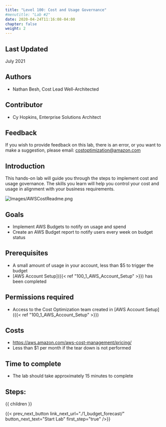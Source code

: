 ```yaml
---
title: "Level 100: Cost and Usage Governance"
#menutitle: "Lab #2"
date: 2020-04-24T11:16:08-04:00
chapter: false
weight: 2
---
```

## Last Updated
July 2021

## Authors
- Nathan Besh, Cost Lead Well-Architected

## Contributor
- Cy Hopkins, Enterprise Solutions Architect

## Feedback
If you wish to provide feedback on this lab, there is an error, or you want to make a suggestion, please email: costoptimization@amazon.com


## Introduction
 This hands-on lab will guide you through the steps to implement cost and usage governance. The skills you learn will help you control your cost and usage in alignment with your business requirements.

![Images/AWSCostReadme.png](/Cost/100_2_Cost_and_Usage_Governance/Images/AWSCostReadme.png?classes=lab_picture_small)

## Goals
- Implement AWS Budgets to notify on usage and spend
- Create an AWS Budget report to notify users every week on budget status

## Prerequisites
- A small amount of usage in your account, less than $5 to trigger the budget
- [AWS Account Setup]({{< ref "100_1_AWS_Account_Setup" >}}) has been completed


## Permissions required
- Access to the Cost Optimization team created in [AWS Account Setup]({{< ref "100_1_AWS_Account_Setup" >}})

## Costs
- https://aws.amazon.com/aws-cost-management/pricing/
- Less than $1 per month if the tear down is not performed

## Time to complete
- The lab should take approximately 15 minutes to complete

## Steps:
{{ children }}

{{< prev_next_button link_next_url="./1_budget_forecast/" button_next_text="Start Lab" first_step="true" />}}
